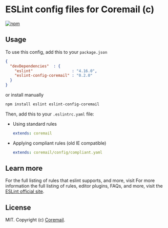 
# ESLint config files for Coremail (c)
[![npm][npm-image]][npm-url]

[npm-image]: https://img.shields.io/npm/v/eslint-config-coremail.svg
[npm-url]: https://npmjs.org/package/eslint-config-coremail

## Usage

To use this config, add this to your `package.json`

```json
{
  "devDependencies"  : {
    "eslint"                 : "4.16.0",
    "eslint-config-coremail" : "0.2.0"
  }
}
```

or install manually

```bash
npm install eslint eslint-config-coremail
```


Then, add this to your `.eslintrc.yaml` file: 

- Using standard rules

    ```yaml
    extends: coremail
    ```

- Applying compliant rules (old IE compatible)

    ```yaml
    extends: coremail/config/compliant.yaml
    ```


## Learn more

For the full listing of rules that eslint supports, and more, visit 
For more information the full listing of rules, editor plugins, FAQs, and more, visit the
[ESLint official site](http://eslint.org/docs/rules/).

## License

MIT. Copyright (c) [Coremail](http://coremail.cn).